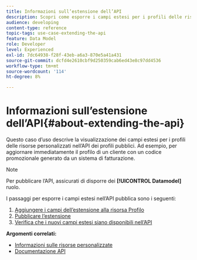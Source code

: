```yaml
---
title: Informazioni sull’estensione dell’API
description: Scopri come esporre i campi estesi per i profili delle risorse personalizzati nell’API dei profili pubblici.
audience: developing
content-type: reference
topic-tags: use-case-extending-the-api
feature: Data Model
role: Developer
level: Experienced
exl-id: 7dc64938-f28f-43eb-a6a3-870e5a41a431
source-git-commit: dcfd4e2610cbf9d250359cab6ed43e8c97dd4536
workflow-type: tm+mt
source-wordcount: '114'
ht-degree: 8%

---
```


# Informazioni sull’estensione dell’API{#about-extending-the-api}

Questo caso d’uso descrive la visualizzazione dei campi estesi per i profili delle risorse personalizzati nell’API dei profili pubblici. Ad esempio, per aggiornare immediatamente il profilo di un cliente con un codice promozionale generato da un sistema di fatturazione.

>[!NOTE]
>
>Per pubblicare l’API, assicurati di disporre dei **[!UICONTROL Datamodel]** ruolo.

I passaggi per esporre i campi estesi nell’API pubblica sono i seguenti:

1. [Aggiungere i campi dell’estensione alla risorsa Profilo](../../developing/using/step-1-add-extension-fields-to-the-profile-resource.md)
1. [Pubblicare l’estensione](../../developing/using/step-2-publish-the-extension.md)
1. [Verifica che i nuovi campi estesi siano disponibili nell’API](../../developing/using/step-3-verify-the-extension.md)

**Argomenti correlati:**

* [Informazioni sulle risorse personalizzate](../../developing/using/data-model-concepts.md)
* [Documentazione API](../../api/using/get-started-apis.md)
